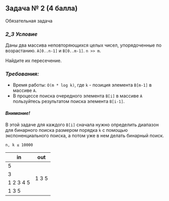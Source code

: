 ## Задача № 2 (4 балла) 
Обязательная задача

### *2_3 Условие*
Даны два массива неповторяющихся целых чисел, упорядоченные по возрастанию. 
`A[0..n-1]` и `B[0..m-1]`. `n >> m`. 

Найдите их пересечение.

### *Требования:*
* Время работы: `O(m * log k)`, где 
`k` - позиция элемента `B[m-1]` в массиве `A`.
* В процессе поиска очередного элемента `B[i]` 
в массиве `A` пользуйтесь результатом поиска элемента `B[i-1]`.

#### _Внимание!_ 
В этой задаче для каждого `B[i]` сначала нужно 
определить диапазон для бинарного поиска размером
порядка `k` с помощью экспоненциального поиска, 
а потом уже в нем делать бинарный поиск.

`n, k ≤ 10000`

<table>
    <thead>
        <tr>
            <th>in</th>
            <th>out</th>
        </tr>
    </thead>
    <tbody>
        <tr>
            <td>5</td>
            <td rowspan="4">1 3 5</td>
        </tr>
        <tr>
            <td>3</td>
        </tr>
        <tr>
            <td>1 2 3 4 5</td>
        </tr>
        <tr>
            <td>1 3 5</td>
        </tr>
    </tbody>
</table>